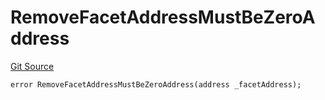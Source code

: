 # RemoveFacetAddressMustBeZeroAddress
[Git Source](https://github.com/thrackle-io/tron/blob/d9139140f50076b996b790d1128c5e2182de1d13/src/protocol/economic/ruleProcessor/RuleProcessorDiamondLib.sol)


```solidity
error RemoveFacetAddressMustBeZeroAddress(address _facetAddress);
```

